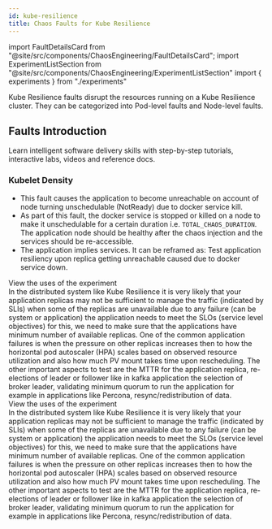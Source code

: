 ```yaml
---
id: kube-resilience
title: Chaos Faults for Kube Resilience
---
```


<!-- Import statement for Custom Components -->

import FaultDetailsCard from "@site/src/components/ChaosEngineering/FaultDetailsCard";
import ExperimentListSection from "@site/src/components/ChaosEngineering/ExperimentListSection"
import { experiments } from "./experiments"

<!-- Heading Description -->

Kube Resilience faults disrupt the resources running on a Kube Resilience cluster. They can be categorized into Pod-level faults and Node-level faults.

<!-- Experiment List and Search Bar (every experiment added below, need to be added in this file also) -->

<ExperimentListSection experiments={experiments} />

## Faults Introduction

Learn intelligent software delivery skills with step-by-step tutorials, interactive labs, videos and reference docs.

<!-- Code for Fault Card starts from here -->

<FaultDetailsCard category="kube-resilience">

<!-- please specify category in above tag to generate correct experiment icons and links by itself, if links are broken please contact @Sahil, that's me -->

### Kubelet Density

<!-- Need above heading in markdown ### for it to populate right navigation bar and generate links -->

- This fault causes the application to become unreachable on account of node turning unschedulable (NotReady) due to docker service kill.
- As part of this fault, the docker service is stopped or killed on a node to make it unschedulable for a certain duration i.e. `TOTAL_CHAOS_DURATION`. The application node should be healthy after the chaos injection and the services should be re-accessible.
- The application implies services. It can be reframed as: Test application resiliency upon replica getting unreachable caused due to docker service down.

<!-- <accordion color='green'/> has same usage as details but green in color -->

<accordion color="green">
    <summary>View the uses of the experiment</summary>
    In the distributed system like Kube Resilience it is very likely that your application replicas may not be sufficient to manage the traffic (indicated by SLIs) when some of the replicas are unavailable due to any failure (can be system or application) the application needs to meet the SLOs (service level objectives) for this, we need to make sure that the applications have minimum number of available replicas. One of the common application failures is when the pressure on other replicas increases then to how the horizontal pod autoscaler (HPA) scales based on observed resource utilization and also how much PV mount takes time upon rescheduling. The other important aspects to test are the MTTR for the application replica, re-elections of leader or follower like in kafka application the selection of broker leader, validating minimum quorum to run the application for example in applications like Percona, resync/redistribution of data.
</accordion>

<!-- <accordion /> has same usage as details with default blue color -->

<accordion>
    <summary>View the uses of the experiment</summary>
    In the distributed system like Kube Resilience it is very likely that your application replicas may not be sufficient to manage the traffic (indicated by SLIs) when some of the replicas are unavailable due to any failure (can be system or application) the application needs to meet the SLOs (service level objectives) for this, we need to make sure that the applications have minimum number of available replicas. One of the common application failures is when the pressure on other replicas increases then to how the horizontal pod autoscaler (HPA) scales based on observed resource utilization and also how much PV mount takes time upon rescheduling. The other important aspects to test are the MTTR for the application replica, re-elections of leader or follower like in kafka application the selection of broker leader, validating minimum quorum to run the application for example in applications like Percona, resync/redistribution of data.
</accordion>

<!-- ensure to enclose all markdown inside the <FaultDetailsCard/> tag-->

</FaultDetailsCard>

<!-- Code for Fault Card ends here -->
